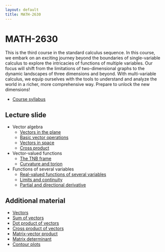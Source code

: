 ```yaml
---
layout: default
title: MATH-2630
---
```


# MATH-2630

This is the third course in the standard calculus sequence.
In this course, we embark on an exciting journey
beyond the boundaries of single-variable calculus
to explore the intricacies of functions of multiple variables.
Our focus will shift from the limitations of
two-dimensional graphs to the dynamic landscapes of three dimensions and beyond.
With multi-variable calculus,
we equip ourselves with the tools to understand and analyze
the world in a richer, more comprehensive way.
Prepare to unlock the new dimensions!

* [Course syllabus](syllabus/)

## Lecture slide

* Vector algebra
  * [Vectors in the plane](vectors-in-plane/)
  * [Basic vector operations](vector-operations/)
  * [Vectors in space](vectors-in-space/)
  * [Cross product](cross-product/)
* Vector-valued functions
  * [The TNB frame](tnb-frame/)
  * [Curvature and torion](curvature-torsion/)
* Functions of several variables
  * [Real-valued functions of several variables](several-variables/)
  * [Limits and continuity](limits/)
  * [Partial and directional derivative](partials/)

<!-- ## How to survive this course?

* Read before class
  - Reading is an important component in our learning process.
  - Reading assignment are listed in the course schedule
    (to be finished __before__ class)
  - Complete reading tests (see our course Blackboard)
* Participate!
  - You are not a passive note-taking robot
  - Let's think together!
  - Participate in in-class discussion
  - Participate in online   discussion
* Tell yourself that it is okay to not know the correct answer
  - ...well, as long as you are actively trying to figure out the answers
  - the process of the trying to figure out the answer is the important part.
    The only important part! -->

## Additional material

* [Vectors](vectors/)
* [Sum of vectors](vectorsum/)
* [Dot product of vectors](dotprod/)
* [Cross product of vectors](crossprod/)
* [Matrix-vector product](matvec/)
* [Matrix determinant](det/)
* [Contour plots](contour/)

<!-- ## Misc.

* Definition: _A __lecture__ is a process in which information passes
  from the notes of the lecturer into the notes of the student
  without passing through the minds of either._
  Funny, but true.
  But it really shouldn't be.
  Let's make sure our lectures are not like that. -->
